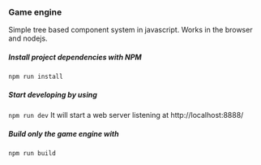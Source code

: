 ### Game engine

Simple tree based component system in javascript.
Works in the browser and nodejs.

##### Install project dependencies with NPM
`npm run install`

##### Start developing by using
`npm run dev` It will start a web server listening at http://localhost:8888/

##### Build only the game engine with
`npm run build`